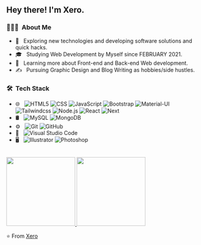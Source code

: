 <h2> Hey there! I'm Xero.</h2>

<h3> 👨🏻‍💻 &nbsp;About Me </h3>

- 🤔 &nbsp; Exploring new technologies and developing software solutions and quick hacks.
- 🎓 &nbsp; Studying Web Development by Myself since FEBRUARY 2021.
- 🌱 &nbsp; Learning more about Front-end and Back-end Web development.
- ✍️ &nbsp; Pursuing Graphic Design and Blog Writing as hobbies/side hustles.

<h3> 🛠 &nbsp;Tech Stack</h3>

- 🌐 &nbsp;
  ![HTML5](https://img.shields.io/badge/-HTML5-333333?style=flat&logo=HTML5)
  ![CSS](https://img.shields.io/badge/-CSS-333333?style=flat&logo=CSS3&logoColor=1572B6)
  ![JavaScript](https://img.shields.io/badge/-JavaScript-333333?style=flat&logo=javascript)
  ![Bootstrap](https://img.shields.io/badge/-Bootstrap-333333?style=flat&logo=bootstrap&logoColor=563D7C)
  ![Material-UI](https://img.shields.io/badge/Material-UI-333333?style=flat&logo=material-ui&logoColor=blue)
  ![Tailwindcss](https://img.shields.io/badge/-Tailwindcss-333333?style=flat&logo=Tailwindcss&logoColor=blue)
  ![Node.js](https://img.shields.io/badge/-Node.js-333333?style=flat&logo=node.js)
  ![React](https://img.shields.io/badge/-React-333333?style=flat&logo=react)
  ![Next](https://img.shields.io/badge/-Next.js-333333?style=flat&logo=next.js)
- 🛢 &nbsp;
  ![MySQL](https://img.shields.io/badge/-MySQL-333333?style=flat&logo=mysql)
  ![MongoDB](https://img.shields.io/badge/-MongoDB-333333?style=flat&logo=mongodb)
- ⚙️ &nbsp;
  ![Git](https://img.shields.io/badge/-Git-333333?style=flat&logo=git)
  ![GitHub](https://img.shields.io/badge/-GitHub-333333?style=flat&logo=github)
- 🔧 &nbsp;
  ![Visual Studio Code](https://img.shields.io/badge/-Visual%20Studio%20Code-333333?style=flat&logo=visual-studio-code&logoColor=007ACC)
- 🖥 &nbsp;
  ![Illustrator](https://img.shields.io/badge/-Illustrator-333333?style=flat&logo=adobe-illustrator)
  ![Photoshop](https://img.shields.io/badge/-Photoshop-333333?style=flat&logo=adobe-photoshop)

<br/>

<a href="https://github.com/Htet-Ahkar">
  <img height="180em" src="https://github-readme-stats.vercel.app/api?username=Htet-Ahkar&theme=buefy&show_icons=true" />
  <img height="180em" src="https://github-readme-stats.vercel.app/api/top-langs/?username=Htet-Ahkar&theme=buefy&layout=compact" />
</a>

<br/>


⭐️ From [Xero](https://github.com/Htet-Ahkar)

<!---
Htet-Ahkar/Htet-Ahkar is a ✨ special ✨ repository because its `README.md` (this file) appears on your GitHub profile.
You can click the Preview link to take a look at your changes.
--->
